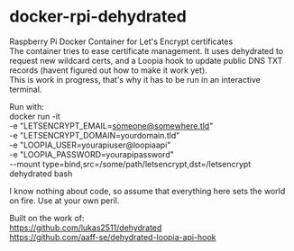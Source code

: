 # docker-rpi-dehydrated
Raspberry Pi Docker Container for Let's Encrypt certificates<BR>
The container tries to ease certificate management. It uses dehydrated to request new wildcard certs, and a Loopia hook to update public DNS TXT records (havent figured out how to make it work yet).<BR>
This is work in progress, that's why it has to be run in an interactive terminal.

Run with:<BR>
docker run -it \
-e "LETSENCRYPT_EMAIL=someone@somewhere.tld" \
-e "LETSENCRYPT_DOMAIN=yourdomain.tld" \
-e "LOOPIA_USER=yourapiuser@loopiaapi" \
-e "LOOPIA_PASSWORD=yourapipassword" \
--mount type=bind,src=/some/path/letsencrypt,dst=/letsencrypt \
dehydrated bash

I know nothing about code, so assume that everything here sets the world on fire.
Use at your own peril.

Built on the work of:<BR>
https://github.com/lukas2511/dehydrated<BR>
https://github.com/aaff-se/dehydrated-loopia-api-hook
